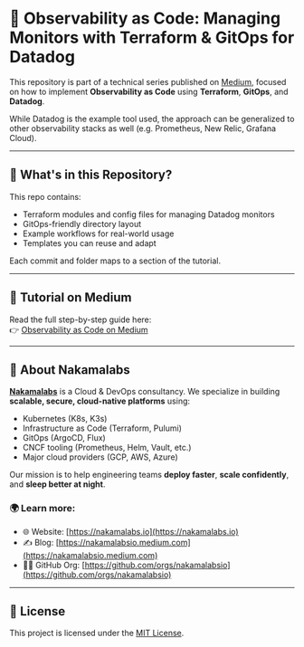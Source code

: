 # 🧠 Observability as Code: Managing Monitors with Terraform & GitOps for Datadog

This repository is part of a technical series published on [Medium](https://nakamalabsio.medium.com/observability-as-code-a-guide-to-managing-monitors-with-terraform-and-gitops-for-datadog-part-1-16a3593e1d72), focused on how to implement **Observability as Code** using **Terraform**, **GitOps**, and **Datadog**.

While Datadog is the example tool used, the approach can be generalized to other observability stacks as well (e.g. Prometheus, New Relic, Grafana Cloud).

---

## 🔧 What's in this Repository?

This repo contains:
- Terraform modules and config files for managing Datadog monitors
- GitOps-friendly directory layout
- Example workflows for real-world usage
- Templates you can reuse and adapt

Each commit and folder maps to a section of the tutorial.

---

## 📘 Tutorial on Medium

Read the full step-by-step guide here:  
👉 [Observability as Code on Medium](https://nakamalabsio.medium.com/observability-as-code-a-guide-to-managing-monitors-with-terraform-and-gitops-for-datadog-part-1-16a3593e1d72)

---

## 🚀 About Nakamalabs

**[Nakamalabs](https://nakamalabs.io)** is a Cloud & DevOps consultancy. We specialize in building **scalable, secure, cloud-native platforms** using:

- Kubernetes (K8s, K3s)
- Infrastructure as Code (Terraform, Pulumi)
- GitOps (ArgoCD, Flux)
- CNCF tooling (Prometheus, Helm, Vault, etc.)
- Major cloud providers (GCP, AWS, Azure)

Our mission is to help engineering teams **deploy faster**, **scale confidently**, and **sleep better at night**.

### 🌍 Learn more:
- 🌐 Website: [https://nakamalabs.io](https://nakamalabs.io)
- ✍️ Blog: [https://nakamalabsio.medium.com](https://nakamalabsio.medium.com)
- 🧑‍💻 GitHub Org: [https://github.com/orgs/nakamalabsio](https://github.com/orgs/nakamalabsio)

---

## 📄 License

This project is licensed under the [MIT License](./LICENSE).
